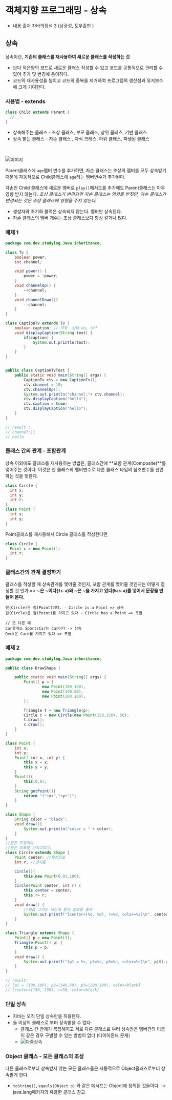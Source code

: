 # 객체지향 프로그래밍 - 상속

- 내용 출처 자바의정석 3 (남궁성, 도우출판 )



## 상속

상속이란, **기존의 클래스를 재사용하여 새로운 클래스를 작성하는 것**

- 보다 적은양의 코드로 새로운 클래스 작성할 수 있고 코드를 공통적으로 관리할 수 있어 추가 및 변경에 용이하다. 
- 코드의 재사용성을 높이고 코드의 중복을 제거하여 프로그램의 생산성과 유지보수에 크게 기여한다. 



### 사용법 - extends

``` java
class Child extends Parent {
  // ...
}
```

- 상속해주는 클래스 - 조상 클래스, 부모 클래스, 상위 클래스, 기반 클래스
- 상속 받는 클래스 - 자손 클래스 , 자식 크래스, 하위 클래스, 파생된 클래스

<br/>

![이미지](./img/상속-1.png)

Parent클래스에 `age`멤버 변수를 추가하면, 자손 클래스는 조상의 멤버를 모두 상속받기 때문에 자동적으로 Child클래스에 `age`라는 멤버변수가 추가된다.    

자손인 Child 클래스에 새로운 멤버로 `play()`메서드를 추가해도 Parent클래스는 아무 영향 받지 않는다. *조상 클래스가 변경되면 자손 클래스는 영향을 받짖만, 자손 클래스가 변경되는 것은 조상 클래스에 영향을 주지 않는다.* 

- 생성자와 초기화 블럭은 상속되지 않는다. 멤버만 상속된다.
- 자손 클래스의 멤버 개수는 조상 클래스보다 항상 같거나 많다. 



### 예제 1

```java
package com.dev.studylog.Java.inheritance;

class Tv {
    boolean power;
    int channel;

    void power() {
        power = !power;
    }
    void channelUp() {
        ++channel;
    }
    void channelDown(){
        --channel;
    }
}

class CaptionTv extends Tv {
    boolean caption; // 자막  상태 on, off
    void displayCaption(String text) {
        if(caption) {
            System.out.println(text);
        }
    }
}


public class CaptionTvTest {
    public static void main(String[] args) {
        CaptionTv ctv = new CaptionTv();
        ctv.channel = 10;
        ctv.channelUp();
        System.out.println("channel:"+ ctv.channel);
        ctv.displayCaption("hello");
        ctv.caption = true;
        ctv.displayCaption("hello");
    }
}

// result : 
// channel:11
// hello

```



### 클래스 간의 관계 - 포함관계

상속 이외에도 클래스를 재사용하는 방법은, 클래스간에 **포함 관계(Composite)**를 맺어주는 것이다. 이것은 한 클래스의 멤버변수로 다른 클래스 타입의 참조변수를 선언하는 것을 뜻한다. 

```java
class Circle {
  int x;
  int y;
  int r;
}
class Point {
  int x;
  int y;
}
```

Point클래스를 재사용해서 Circle 클래스를 작성한다면

```java
class Circle {
  Point c = new Point();
  int r;
}
```



### 클래스간의 관계 결정하기

클래스를 작성할 때 상속관계를 맺어줄 것인지, 포함 관계를 맺어줄 것인지는 어떻게 결정할 것 인가 =>   **~은 ~이다(`is-a`)와 ~은 ~을 가지고 있다(`has-a`)를 넣어서 문장을 만들어 본다.** 

```
원(Circle)은 점(Point)이다. - Circle is a Point => 상속
원(Circle)은 점(Point)를 가지고 있다 - Circle has a Point => 포함

// 또 다른 예
Car클래스 SportsCar는 Car이다 -> 상속
Deck은 Card를 가지고 있다 => 포함 
```



### 예제 2

```java
package com.dev.studylog.Java.inheritance;

public class DrawShape {

    public static void main(String[] args) {
        Point[] p = {
                new Point(100,100),
                new Point(140,50),
                new Point(200,100),
        };

        Triangle t = new Triangle(p);
        Circle c = new Circle(new Point(150,150), 50);
        t.draw();
        c.draw();
    }
}

class Point {
    int x;
    int y;
    Point( int x, int y) {
        this.x = x;
        this.y = y;
    }
    Point(){
        this(0,0);
    }
    String getPoint(){
        return "("+x+","+y+")";
    }
}

class Shape {
    String color = "black";
    void draw(){
        System.out.println("color = " + color);
    }
}
//원은 도형이다
//원은 좌표를 가지고있다.
class Circle extends Shape {
    Point center; //원점좌표
    int r; //반지름

    Circle(){
        this(new Point(0,0),100);
    }
    Circle(Point center, int r) {
        this.center = center;
        this.r= r;
    }
    void draw() {
        //원을 그리는 대신에 원의 정보를 출력
        System.out.printf("[center=(%d, %d), r=%d, color=%s]\n", center.x, center.y, r, color);
    }
}

class Triangle extends Shape {
    Point[] p = new Point[3];
    Triangle(Point[] p) {
        this.p = p;
    }
    void draw() {
        System.out.printf("[p1 = %s, p2=%s, p3=%s, color=%s]\n", p[0].getPoint(), p[1].getPoint(), p[2].getPoint(), color);
    }
}

// result:
// [p1 = (100,100), p2=(140,50), p3=(200,100), color=black] 
// [center=(150, 150), r=50, color=black]
```



### 단일 상속

- 자바는 오직 단일 상속만을 허용한다.
- 둘 이상의 클래스로 부터 상속받을 수 없다. 
  - 클래스 간 관계가 복잡해지고 서로 다른 클래스로 부터 상속받은 멤버간의 이름이 같은 경우 구별할 수 있는 방법이 없다 (다이아몬드 문제)
  - ![다중상속](./img/상속-2.png)

### Object 클래스 - 모든 클래스의 조상

다른 클래스로부터 상속받지 않는 모든 클래스들은 자동적으로 Object클래스로부터 상속받게 한다. 

- `toString()`, `eqauls(Object o)` 와 같은 메서드는 Object에 정의된 것들이다. -> java.lang패키지의 유용한 클래스 참고 

